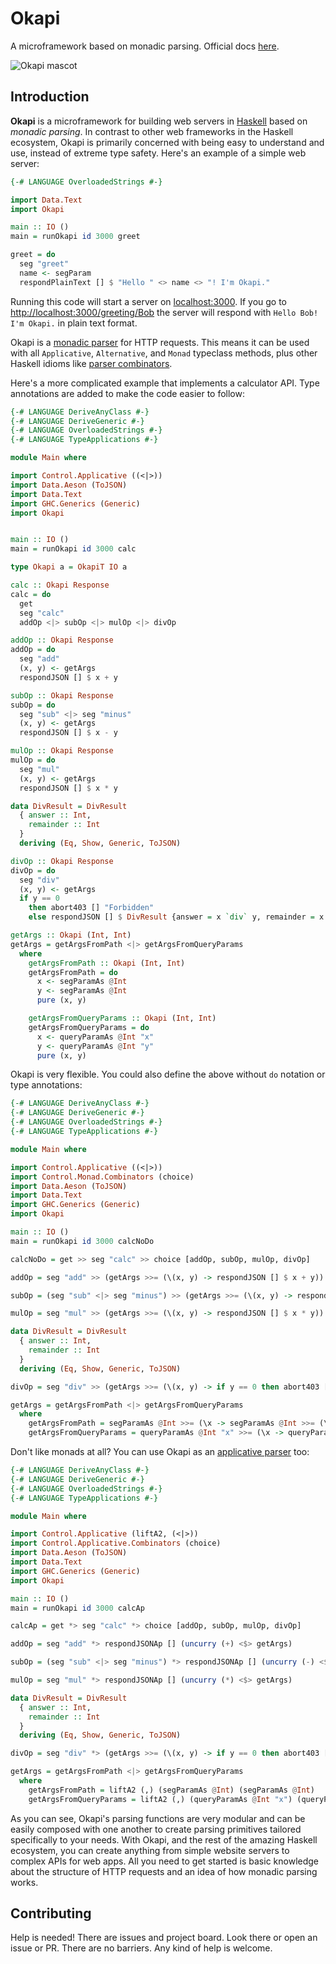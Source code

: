 # Okapi

A microframework based on monadic parsing. Official docs [here](https://www.okapi.wiki/).

![Okapi mascot](https://github.com/MonadicSystems/okapi/blob/main/okapi.png?raw=true)

## Introduction

**Okapi** is a microframework for building web servers in [Haskell](https://haskell.org) based on *monadic parsing*.
In contrast to other web frameworks in the Haskell ecosystem, Okapi is primarily concerned with being easy to understand and use, instead of extreme type safety.
Here's an example of a simple web server:

```haskell
{-# LANGUAGE OverloadedStrings #-}

import Data.Text
import Okapi

main :: IO ()
main = runOkapi id 3000 greet

greet = do
  seg "greet"
  name <- segParam
  respondPlainText [] $ "Hello " <> name <> "! I'm Okapi."
```

Running this code will start a server on [localhost:3000](http://localhost:3000.org).
If you go to [http://localhost:3000/greeting/Bob]() the server will respond with `Hello Bob! I'm Okapi.` in plain text format.

Okapi is a [monadic parser](https://www.cs.nott.ac.uk/~pszgmh/monparsing.pdf) for HTTP requests. This means it can be used with all `Applicative`, `Alternative`, and `Monad` typeclass methods, plus other Haskell idioms like [parser combinators](https://hackage.haskell.org/package/parser-combinators).

Here's a more complicated example that implements a calculator API. Type annotations are added to make the code easier to follow:

```haskell
{-# LANGUAGE DeriveAnyClass #-}
{-# LANGUAGE DeriveGeneric #-}
{-# LANGUAGE OverloadedStrings #-}
{-# LANGUAGE TypeApplications #-}

module Main where

import Control.Applicative ((<|>))
import Data.Aeson (ToJSON)
import Data.Text
import GHC.Generics (Generic)
import Okapi


main :: IO ()
main = runOkapi id 3000 calc

type Okapi a = OkapiT IO a

calc :: Okapi Response
calc = do
  get
  seg "calc"
  addOp <|> subOp <|> mulOp <|> divOp

addOp :: Okapi Response
addOp = do
  seg "add"
  (x, y) <- getArgs
  respondJSON [] $ x + y

subOp :: Okapi Response
subOp = do
  seg "sub" <|> seg "minus"
  (x, y) <- getArgs
  respondJSON [] $ x - y

mulOp :: Okapi Response
mulOp = do
  seg "mul"
  (x, y) <- getArgs
  respondJSON [] $ x * y

data DivResult = DivResult
  { answer :: Int,
    remainder :: Int
  }
  deriving (Eq, Show, Generic, ToJSON)

divOp :: Okapi Response
divOp = do
  seg "div"
  (x, y) <- getArgs
  if y == 0
    then abort403 [] "Forbidden"
    else respondJSON [] $ DivResult {answer = x `div` y, remainder = x `mod` y}

getArgs :: Okapi (Int, Int)
getArgs = getArgsFromPath <|> getArgsFromQueryParams
  where
    getArgsFromPath :: Okapi (Int, Int)
    getArgsFromPath = do
      x <- segParamAs @Int
      y <- segParamAs @Int
      pure (x, y)

    getArgsFromQueryParams :: Okapi (Int, Int)
    getArgsFromQueryParams = do
      x <- queryParamAs @Int "x"
      y <- queryParamAs @Int "y"
      pure (x, y)
```

Okapi is very flexible. You could also define the above without `do` notation or type annotations:

```haskell
{-# LANGUAGE DeriveAnyClass #-}
{-# LANGUAGE DeriveGeneric #-}
{-# LANGUAGE OverloadedStrings #-}
{-# LANGUAGE TypeApplications #-}

module Main where

import Control.Applicative ((<|>))
import Control.Monad.Combinators (choice)
import Data.Aeson (ToJSON)
import Data.Text
import GHC.Generics (Generic)
import Okapi

main :: IO ()
main = runOkapi id 3000 calcNoDo

calcNoDo = get >> seg "calc" >> choice [addOp, subOp, mulOp, divOp]

addOp = seg "add" >> (getArgs >>= (\(x, y) -> respondJSON [] $ x + y))

subOp = (seg "sub" <|> seg "minus") >> (getArgs >>= (\(x, y) -> respondJSON [] $ x - y))

mulOp = seg "mul" >> (getArgs >>= (\(x, y) -> respondJSON [] $ x * y))

data DivResult = DivResult
  { answer :: Int,
    remainder :: Int
  }
  deriving (Eq, Show, Generic, ToJSON)

divOp = seg "div" >> (getArgs >>= (\(x, y) -> if y == 0 then abort403 [] "Forbidden" else respondJSON [] $ DivResult (x `div` y) (x `mod` y)))

getArgs = getArgsFromPath <|> getArgsFromQueryParams
  where
    getArgsFromPath = segParamAs @Int >>= (\x -> segParamAs @Int >>= (\y -> pure (x, y)))
    getArgsFromQueryParams = queryParamAs @Int "x" >>= (\x -> queryParamAs @Int "y" >>= (\y -> pure (x, y)))
```

Don't like monads at all? You can use Okapi as an [applicative parser](https://eli.thegreenplace.net/2017/deciphering-haskells-applicative-and-monadic-parsers/) too:

```haskell
{-# LANGUAGE DeriveAnyClass #-}
{-# LANGUAGE DeriveGeneric #-}
{-# LANGUAGE OverloadedStrings #-}
{-# LANGUAGE TypeApplications #-}

module Main where

import Control.Applicative (liftA2, (<|>))
import Control.Applicative.Combinators (choice)
import Data.Aeson (ToJSON)
import Data.Text
import GHC.Generics (Generic)
import Okapi

main :: IO ()
main = runOkapi id 3000 calcAp

calcAp = get *> seg "calc" *> choice [addOp, subOp, mulOp, divOp]

addOp = seg "add" *> respondJSONAp [] (uncurry (+) <$> getArgs)

subOp = (seg "sub" <|> seg "minus") *> respondJSONAp [] (uncurry (-) <$> getArgs)

mulOp = seg "mul" *> respondJSONAp [] (uncurry (*) <$> getArgs)

data DivResult = DivResult
  { answer :: Int,
    remainder :: Int
  }
  deriving (Eq, Show, Generic, ToJSON)

divOp = seg "div" *> (getArgs >>= (\(x, y) -> if y == 0 then abort403 [] "Forbidden" else respondJSON [] $ DivResult (x `div` y) (x `mod` y)))

getArgs = getArgsFromPath <|> getArgsFromQueryParams
  where
    getArgsFromPath = liftA2 (,) (segParamAs @Int) (segParamAs @Int)
    getArgsFromQueryParams = liftA2 (,) (queryParamAs @Int "x") (queryParamAs @Int "y")

```

As you can see, Okapi's parsing functions are very modular and can be easily composed with one another to create parsing primitives tailored specifically to your needs.
With Okapi, and the rest of the amazing Haskell ecosystem, you can create anything from simple website servers to complex APIs for web apps.
All you need to get started is basic knowledge about the structure of HTTP requests and an idea of how monadic parsing works.

## Contributing

Help is needed! There are issues and project board. Look there or open an issue or PR. There are no barriers. Any kind of help is welcome.
